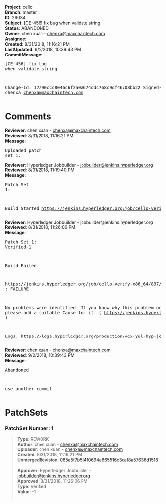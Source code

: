 <strong>Project</strong>: cello<br><strong>Branch</strong>: master<br><strong>ID</strong>: 26034<br><strong>Subject</strong>: [CE-456] fix bug when validate string<br><strong>Status</strong>: ABANDONED<br><strong>Owner</strong>: chen xuan - chenxa@maxchaintech.com<br><strong>Assignee</strong>:<br><strong>Created</strong>: 8/31/2018, 11:16:21 PM<br><strong>LastUpdated</strong>: 9/2/2018, 10:39:43 PM<br><strong>CommitMessage</strong>:<br><pre>[CE-456] fix bug when validate string

Change-Id: I7a90ccc8046c6f2a0a674ddc768c9df46c08bb22
Signed-off-by: chenxa <chenxa@maxchaintech.com>
</pre><h1>Comments</h1><strong>Reviewer</strong>: chen xuan - chenxa@maxchaintech.com<br><strong>Reviewed</strong>: 8/31/2018, 11:16:21 PM<br><strong>Message</strong>: <pre>Uploaded patch set 1.</pre><strong>Reviewer</strong>: Hyperledger Jobbuilder - jobbuilder@jenkins.hyperledger.org<br><strong>Reviewed</strong>: 8/31/2018, 11:19:40 PM<br><strong>Message</strong>: <pre>Patch Set 1:

Build Started https://jenkins.hyperledger.org/job/cello-verify-x86_64/897/</pre><strong>Reviewer</strong>: Hyperledger Jobbuilder - jobbuilder@jenkins.hyperledger.org<br><strong>Reviewed</strong>: 8/31/2018, 11:26:06 PM<br><strong>Message</strong>: <pre>Patch Set 1: Verified-1

Build Failed 

https://jenkins.hyperledger.org/job/cello-verify-x86_64/897/ : FAILURE

No problems were identified. If you know why this problem occurred, please add a suitable Cause for it. ( https://jenkins.hyperledger.org/job/cello-verify-x86_64/897/ )

Logs: https://logs.hyperledger.org/production/vex-yul-hyp-jenkins-3/cello-verify-x86_64/897</pre><strong>Reviewer</strong>: chen xuan - chenxa@maxchaintech.com<br><strong>Reviewed</strong>: 9/2/2018, 10:39:43 PM<br><strong>Message</strong>: <pre>Abandoned

use another commit</pre><h1>PatchSets</h1><h3>PatchSet Number: 1</h3><blockquote><strong>Type</strong>: REWORK<br><strong>Author</strong>: chen xuan - chenxa@maxchaintech.com<br><strong>Uploader</strong>: chen xuan - chenxa@maxchaintech.com<br><strong>Created</strong>: 8/31/2018, 11:16:21 PM<br><strong>UnmergedRevision</strong>: [065a5f7b514f0694a665516c3daf8a57636d1518](https://github.com/hyperledger-gerrit-archive/cello/commit/065a5f7b514f0694a665516c3daf8a57636d1518)<br><br><strong>Approver</strong>: Hyperledger Jobbuilder - jobbuilder@jenkins.hyperledger.org<br><strong>Approved</strong>: 8/31/2018, 11:26:06 PM<br><strong>Type</strong>: Verified<br><strong>Value</strong>: -1<br><br></blockquote>